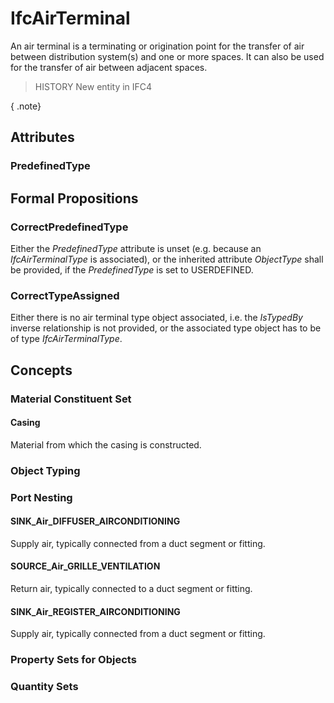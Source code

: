 # IfcAirTerminal

An air terminal is a terminating or origination point for the transfer of air between distribution system(s) and one or more spaces. It can also be used for the transfer of air between adjacent spaces.

> HISTORY  New entity in IFC4

{ .note}
>

## Attributes

### PredefinedType


## Formal Propositions

### CorrectPredefinedType
Either the _PredefinedType_ attribute is unset (e.g. because an _IfcAirTerminalType_ is associated), or the inherited attribute _ObjectType_ shall be provided, if the _PredefinedType_ is set to USERDEFINED.

### CorrectTypeAssigned
Either there is no air terminal type object associated, i.e. the _IsTypedBy_ inverse relationship is not provided, or the associated type object has to be of type _IfcAirTerminalType_.

## Concepts

### Material Constituent Set



#### Casing

Material from which the casing is constructed.

### Object Typing



### Port Nesting



#### SINK_Air_DIFFUSER_AIRCONDITIONING

Supply air, typically connected from a duct segment or fitting.

#### SOURCE_Air_GRILLE_VENTILATION

Return air, typically connected to a duct segment or fitting.

#### SINK_Air_REGISTER_AIRCONDITIONING

Supply air, typically connected from a duct segment or fitting.

### Property Sets for Objects



### Quantity Sets



